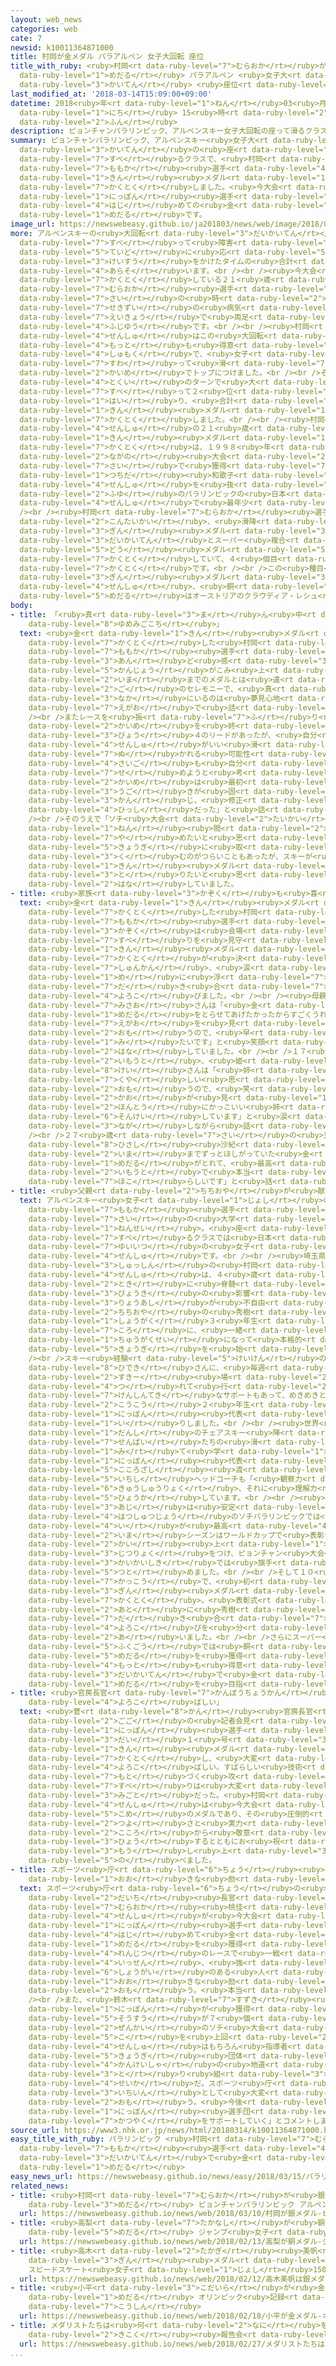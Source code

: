 ```yaml
---
layout: web_news
categories: web
cate: 7
newsid: k10011364871000
title: 村岡が金メダル パラアルペン 女子大回転 座位
title_with_ruby: <ruby>村岡<rt data-ruby-level="7">むらおか</rt></ruby>が<ruby>金<rt data-ruby-level="1">きん</rt></ruby><ruby>メダル<rt
  data-ruby-level="1">めだる</rt></ruby> パラアルペン <ruby>女子大<rt data-ruby-level="1">じょしだい</rt></ruby><ruby>回転<rt
  data-ruby-level="3">かいてん</rt></ruby> <ruby>座位<rt data-ruby-level="6">ざい</rt></ruby>
last_modified_at: '2018-03-14T15:09:00+09:00'
datetime: 2018<ruby>年<rt data-ruby-level="1">ねん</rt></ruby>03<ruby>月<rt data-ruby-level="1">がつ</rt></ruby>14<ruby>日<rt
  data-ruby-level="1">にち</rt></ruby> 15<ruby>時<rt data-ruby-level="2">じ</rt></ruby>09<ruby>分<rt
  data-ruby-level="2">ふん</rt></ruby>
description: ピョンチャンパラリンピック、アルペンスキー女子大回転の座って滑るクラスで、村岡桃佳選手が金メダルを獲得しました。今大会、日本選手で初めての金メダルです。
summary: ピョンチャンパラリンピック、アルペンスキー<ruby>女子大<rt data-ruby-level="1">じょしだい</rt></ruby><ruby>回転<rt
  data-ruby-level="3">かいてん</rt></ruby>の<ruby>座<rt data-ruby-level="7">すわ</rt></ruby>って<ruby>滑<rt
  data-ruby-level="7">すべ</rt></ruby>るクラスで、<ruby>村岡<rt data-ruby-level="7">むらおか</rt></ruby><ruby>桃佳<rt
  data-ruby-level="7">ももか</rt></ruby><ruby>選手<rt data-ruby-level="4">せんしゅ</rt></ruby>が<ruby>金<rt
  data-ruby-level="1">きん</rt></ruby><ruby>メダル<rt data-ruby-level="1">めだる</rt></ruby>を<ruby>獲得<rt
  data-ruby-level="7">かくとく</rt></ruby>しました。<ruby>今大会<rt data-ruby-level="2">こんたいかい</rt></ruby>、<ruby>日本<rt
  data-ruby-level="1">にっぽん</rt></ruby><ruby>選手<rt data-ruby-level="4">せんしゅ</rt></ruby>で<ruby>初<rt
  data-ruby-level="4">はじ</rt></ruby>めての<ruby>金<rt data-ruby-level="1">きん</rt></ruby><ruby>メダル<rt
  data-ruby-level="1">めだる</rt></ruby>です。
image_url: https://newswebeasy.github.io/ja201803/news/web/image/2018/03/14/K10011364871_1803141514_1803141514_01_02.jpg
more: アルペンスキーの<ruby>大回転<rt data-ruby-level="3">だいかいてん</rt></ruby>は、２<ruby>回<rt data-ruby-level="2">かい</rt></ruby><ruby>滑<rt
  data-ruby-level="7">すべ</rt></ruby>って<ruby>障害<rt data-ruby-level="6">しょうがい</rt></ruby>の<ruby>程度<rt
  data-ruby-level="5">ていど</rt></ruby>に<ruby>応<rt data-ruby-level="5">おう</rt></ruby>じた<ruby>係数<rt
  data-ruby-level="3">けいすう</rt></ruby>をかけたタイムの<ruby>合計<rt data-ruby-level="2">ごうけい</rt></ruby>で<ruby>争<rt
  data-ruby-level="4">あらそ</rt></ruby>います。<br /><br /><ruby>今大会<rt data-ruby-level="2">こんたいかい</rt></ruby>で３つのメダルを<ruby>獲得<rt
  data-ruby-level="7">かくとく</rt></ruby>している２１<ruby>歳<rt data-ruby-level="7">さい</rt></ruby>の<ruby>村岡<rt
  data-ruby-level="7">むらおか</rt></ruby><ruby>選手<rt data-ruby-level="4">せんしゅ</rt></ruby>は、４<ruby>歳<rt
  data-ruby-level="7">さい</rt></ruby>の<ruby>時<rt data-ruby-level="2">とき</rt></ruby>の<ruby>脊髄<rt
  data-ruby-level="7">せきずい</rt></ruby>の<ruby>病気<rt data-ruby-level="3">びょうき</rt></ruby>の<ruby>影響<rt
  data-ruby-level="7">えいきょう</rt></ruby>で<ruby>両足<rt data-ruby-level="3">りょうあし</rt></ruby>が<ruby>不自由<rt
  data-ruby-level="4">ふじゆう</rt></ruby>です。<br /><br /><ruby>村岡<rt data-ruby-level="7">むらおか</rt></ruby><ruby>選手<rt
  data-ruby-level="4">せんしゅ</rt></ruby>はこの<ruby>大回転<rt data-ruby-level="3">だいかいてん</rt></ruby>が<ruby>最<rt
  data-ruby-level="4">もっと</rt></ruby>も<ruby>得意<rt data-ruby-level="4">とくい</rt></ruby>な<ruby>種目<rt
  data-ruby-level="4">しゅもく</rt></ruby>で、<ruby>女子<rt data-ruby-level="1">じょし</rt></ruby>の<ruby>座<rt
  data-ruby-level="7">すわ</rt></ruby>って<ruby>滑<rt data-ruby-level="7">すべ</rt></ruby>るクラスでは、１<ruby>回目<rt
  data-ruby-level="2">かいめ</rt></ruby>でトップにつけました。<br /><br />そして、２<ruby>回目<rt data-ruby-level="2">かいめ</rt></ruby>も<ruby>得意<rt
  data-ruby-level="4">とくい</rt></ruby>のターンで<ruby>大<rt data-ruby-level="1">おお</rt></ruby>きなミスなく<ruby>滑<rt
  data-ruby-level="7">すべ</rt></ruby>って２<ruby>位<rt data-ruby-level="4">い</rt></ruby>に<ruby>入<rt
  data-ruby-level="1">はい</rt></ruby>り、<ruby>合計<rt data-ruby-level="2">ごうけい</rt></ruby>のタイムで<ruby>金<rt
  data-ruby-level="1">きん</rt></ruby><ruby>メダル<rt data-ruby-level="1">めだる</rt></ruby>を<ruby>獲得<rt
  data-ruby-level="7">かくとく</rt></ruby>しました。<br /><br /><ruby>村岡<rt data-ruby-level="7">むらおか</rt></ruby><ruby>選手<rt
  data-ruby-level="4">せんしゅ</rt></ruby>の２１<ruby>歳<rt data-ruby-level="7">さい</rt></ruby>での<ruby>金<rt
  data-ruby-level="1">きん</rt></ruby><ruby>メダル<rt data-ruby-level="1">めだる</rt></ruby><ruby>獲得<rt
  data-ruby-level="7">かくとく</rt></ruby>は、１９９８<ruby>年<rt data-ruby-level="1">ねん</rt></ruby>の<ruby>長野<rt
  data-ruby-level="2">ながの</rt></ruby><ruby>大会<rt data-ruby-level="2">たいかい</rt></ruby>で２３<ruby>歳<rt
  data-ruby-level="7">さい</rt></ruby>で<ruby>獲得<rt data-ruby-level="7">かくとく</rt></ruby>した<ruby>土田<rt
  data-ruby-level="1">つちだ</rt></ruby><ruby>和歌子<rt data-ruby-level="3">わかこ</rt></ruby><ruby>選手<rt
  data-ruby-level="4">せんしゅ</rt></ruby>を<ruby>抜<rt data-ruby-level="7">ぬ</rt></ruby>いて、<ruby>冬<rt
  data-ruby-level="2">ふゆ</rt></ruby>のパラリンピックの<ruby>日本<rt data-ruby-level="1">にっぽん</rt></ruby><ruby>選手<rt
  data-ruby-level="4">せんしゅ</rt></ruby>で<ruby>最年少<rt data-ruby-level="4">さいねんしょう</rt></ruby>となります。<br
  /><br /><ruby>村岡<rt data-ruby-level="7">むらおか</rt></ruby><ruby>選手<rt data-ruby-level="4">せんしゅ</rt></ruby>は<ruby>今大会<rt
  data-ruby-level="2">こんたいかい</rt></ruby>、<ruby>滑降<rt data-ruby-level="7">かっこう</rt></ruby>で<ruby>銀<rt
  data-ruby-level="3">ぎん</rt></ruby><ruby>メダル<rt data-ruby-level="3">めだる</rt></ruby>、スーパー<ruby>大回転<rt
  data-ruby-level="3">だいかいてん</rt></ruby>とスーパー<ruby>複合<rt data-ruby-level="5">ふくごう</rt></ruby>で<ruby>銅<rt
  data-ruby-level="5">どう</rt></ruby><ruby>メダル<rt data-ruby-level="5">めだる</rt></ruby>を<ruby>獲得<rt
  data-ruby-level="7">かくとく</rt></ruby>していて、４<ruby>個目<rt data-ruby-level="5">こめ</rt></ruby>のメダル<ruby>獲得<rt
  data-ruby-level="7">かくとく</rt></ruby>です。<br /><br />この<ruby>種目<rt data-ruby-level="4">しゅもく</rt></ruby>で<ruby>銀<rt
  data-ruby-level="3">ぎん</rt></ruby><ruby>メダル<rt data-ruby-level="3">めだる</rt></ruby>はオランダのリンダ・ファン・イムペレン<ruby>選手<rt
  data-ruby-level="4">せんしゅ</rt></ruby>、<ruby>銅<rt data-ruby-level="5">どう</rt></ruby><ruby>メダル<rt
  data-ruby-level="5">めだる</rt></ruby>はオーストリアのクラウディア・レシュ<ruby>選手<rt data-ruby-level="4">せんしゅ</rt></ruby>でした。
body:
- title: 「<ruby>真<rt data-ruby-level="3">ま</rt></ruby>ん<ruby>中<rt data-ruby-level="3">なか</rt></ruby>にいるのは<ruby>夢見心地<rt
    data-ruby-level="8">ゆめみごこち</rt></ruby>」
  text: <ruby>金<rt data-ruby-level="1">きん</rt></ruby><ruby>メダル<rt data-ruby-level="1">めだる</rt></ruby>を<ruby>獲得<rt
    data-ruby-level="7">かくとく</rt></ruby>した<ruby>村岡<rt data-ruby-level="7">むらおか</rt></ruby><ruby>桃佳<rt
    data-ruby-level="7">ももか</rt></ruby><ruby>選手<rt data-ruby-level="4">せんしゅ</rt></ruby>は「『よかった』という<ruby>安<rt
    data-ruby-level="3">あん</rt></ruby>ど<ruby>感<rt data-ruby-level="3">かん</rt></ruby>と、うれしさなどいろいろな<ruby>感情<rt
    data-ruby-level="5">かんじょう</rt></ruby>がこみ<ruby>上<rt data-ruby-level="1">あ</rt></ruby>げている。<ruby>今<rt
    data-ruby-level="2">いま</rt></ruby>までのメダルとは<ruby>違<rt data-ruby-level="7">ちが</rt></ruby>い、レース<ruby>後<rt
    data-ruby-level="2">ご</rt></ruby>のセレモニーで、<ruby>真<rt data-ruby-level="3">ま</rt></ruby>ん<ruby>中<rt
    data-ruby-level="3">なか</rt></ruby>にいるのは<ruby>夢見心地<rt data-ruby-level="8">ゆめみごこち</rt></ruby>だった」と<ruby>笑顔<rt
    data-ruby-level="7">えがお</rt></ruby>で<ruby>話<rt data-ruby-level="2">はな</rt></ruby>していました。<br
    /><br />またレースを<ruby>振<rt data-ruby-level="7">ふ</rt></ruby>り<ruby>返<rt data-ruby-level="7">かえ</rt></ruby>り、「１<ruby>回目<rt
    data-ruby-level="2">かいめ</rt></ruby>を<ruby>終<rt data-ruby-level="3">お</rt></ruby>えて１<ruby>秒<rt
    data-ruby-level="3">びょう</rt></ruby>４のリードがあったが、<ruby>自分<rt data-ruby-level="2">じぶん</rt></ruby>のミスやほかの<ruby>選手<rt
    data-ruby-level="4">せんしゅ</rt></ruby>がいい<ruby>滑<rt data-ruby-level="7">すべ</rt></ruby>りをすれば、<ruby>抜<rt
    data-ruby-level="7">ぬ</rt></ruby>かれる<ruby>可能性<rt data-ruby-level="5">かのうせい</rt></ruby>もあった。それならば、<ruby>最後<rt
    data-ruby-level="4">さいご</rt></ruby>も<ruby>自分<rt data-ruby-level="2">じぶん</rt></ruby>らしく<ruby>攻<rt
    data-ruby-level="7">せ</rt></ruby>めようと<ruby>考<rt data-ruby-level="2">かんが</rt></ruby>えていた。ただ、２<ruby>回目<rt
    data-ruby-level="2">かいめ</rt></ruby>は<ruby>最初<rt data-ruby-level="4">さいしょ</rt></ruby>のターンで<ruby>動<rt
    data-ruby-level="3">うご</rt></ruby>きが<ruby>固<rt data-ruby-level="4">かた</rt></ruby>いと<ruby>感<rt
    data-ruby-level="3">かん</rt></ruby>じ、<ruby>修正<rt data-ruby-level="5">しゅうせい</rt></ruby>に<ruby>必死<rt
    data-ruby-level="4">ひっし</rt></ruby>だった」と<ruby>話<rt data-ruby-level="2">はな</rt></ruby>していました。<br
    /><br />そのうえで「ソチ<ruby>大会<rt data-ruby-level="2">たいかい</rt></ruby>からの４<ruby>年<rt
    data-ruby-level="1">ねん</rt></ruby><ruby>間<rt data-ruby-level="2">かん</rt></ruby>で、スキーを<ruby>辞<rt
    data-ruby-level="7">や</rt></ruby>めたいと<ruby>思<rt data-ruby-level="2">おも</rt></ruby>ったことや<ruby>競技<rt
    data-ruby-level="5">きょうぎ</rt></ruby>に<ruby>取<rt data-ruby-level="3">と</rt></ruby>り<ruby>組<rt
    data-ruby-level="3">く</rt></ruby>むのがつらいこともあったが、スキーが<ruby>好<rt data-ruby-level="4">す</rt></ruby>きで、<ruby>金<rt
    data-ruby-level="1">きん</rt></ruby><ruby>メダル<rt data-ruby-level="1">めだる</rt></ruby>を<ruby>取<rt
    data-ruby-level="3">と</rt></ruby>りたいと<ruby>思<rt data-ruby-level="2">おも</rt></ruby>ってやってきて、それがかなえられてとてもうれしい」と<ruby>話<rt
    data-ruby-level="2">はな</rt></ruby>していました。
- title: <ruby>家族<rt data-ruby-level="3">かぞく</rt></ruby>も<ruby>喜<rt data-ruby-level="4">よろこ</rt></ruby>ぶ
  text: <ruby>金<rt data-ruby-level="1">きん</rt></ruby><ruby>メダル<rt data-ruby-level="1">めだる</rt></ruby>を<ruby>獲得<rt
    data-ruby-level="7">かくとく</rt></ruby>した<ruby>村岡<rt data-ruby-level="7">むらおか</rt></ruby><ruby>桃佳<rt
    data-ruby-level="7">ももか</rt></ruby><ruby>選手<rt data-ruby-level="4">せんしゅ</rt></ruby>の<ruby>家族<rt
    data-ruby-level="3">かぞく</rt></ruby>は<ruby>会場<rt data-ruby-level="2">かいじょう</rt></ruby>で<ruby>滑<rt
    data-ruby-level="7">すべ</rt></ruby>りを<ruby>見守<rt data-ruby-level="3">みまも</rt></ruby>り、<ruby>金<rt
    data-ruby-level="1">きん</rt></ruby><ruby>メダル<rt data-ruby-level="1">めだる</rt></ruby><ruby>獲得<rt
    data-ruby-level="7">かくとく</rt></ruby>が<ruby>決<rt data-ruby-level="3">き</rt></ruby>まった<ruby>瞬間<rt
    data-ruby-level="7">しゅんかん</rt></ruby>、<ruby>涙<rt data-ruby-level="7">なみだ</rt></ruby>を<ruby>目<rt
    data-ruby-level="1">め</rt></ruby>に<ruby>浮<rt data-ruby-level="7">う</rt></ruby>かべながら<ruby>抱<rt
    data-ruby-level="7">だ</rt></ruby>き<ruby>合<rt data-ruby-level="7">あ</rt></ruby>って<ruby>喜<rt
    data-ruby-level="4">よろこ</rt></ruby>びました。<br /><br /><ruby>母親<rt data-ruby-level="2">ははおや</rt></ruby>の<ruby>操<rt
    data-ruby-level="7">みさお</rt></ruby>さんは「<ruby>金<rt data-ruby-level="1">きん</rt></ruby><ruby>メダル<rt
    data-ruby-level="1">めだる</rt></ruby>をとらせてあげたかったからすごくうれしいです。<ruby>本人<rt data-ruby-level="1">ほんにん</rt></ruby>がいい<ruby>笑顔<rt
    data-ruby-level="7">えがお</rt></ruby>を<ruby>見<rt data-ruby-level="1">み</rt></ruby>せてくれると<ruby>思<rt
    data-ruby-level="2">おも</rt></ruby>うので、<ruby>早<rt data-ruby-level="1">はや</rt></ruby>く<ruby>見<rt
    data-ruby-level="1">み</rt></ruby>たいです」と<ruby>笑顔<rt data-ruby-level="7">えがお</rt></ruby>で<ruby>話<rt
    data-ruby-level="2">はな</rt></ruby>していました。<br /><br />１７<ruby>歳<rt data-ruby-level="7">さい</rt></ruby>の<ruby>妹<rt
    data-ruby-level="2">いもうと</rt></ruby>、<ruby>姫<rt data-ruby-level="7">ひめ</rt></ruby><ruby>佳<rt
    data-ruby-level="8">けい</rt></ruby>さんは「<ruby>姉<rt data-ruby-level="2">あね</rt></ruby>は、きのうまで<ruby>悔<rt
    data-ruby-level="7">くや</rt></ruby>しい<ruby>思<rt data-ruby-level="2">おも</rt></ruby>いをしていたと<ruby>思<rt
    data-ruby-level="2">おも</rt></ruby>うので、<ruby>笑<rt data-ruby-level="4">わら</rt></ruby>った<ruby>顔<rt
    data-ruby-level="2">かお</rt></ruby>が<ruby>見<rt data-ruby-level="1">み</rt></ruby>られてよかったです。<ruby>本当<rt
    data-ruby-level="2">ほんとう</rt></ruby>にかっこいい<ruby>姉<rt data-ruby-level="2">あね</rt></ruby>で<ruby>尊敬<rt
    data-ruby-level="6">そんけい</rt></ruby>しています」と<ruby>涙<rt data-ruby-level="7">なみだ</rt></ruby>を<ruby>流<rt
    data-ruby-level="3">なが</rt></ruby>しながら<ruby>話<rt data-ruby-level="2">はな</rt></ruby>していました。<br
    /><br />２７<ruby>歳<rt data-ruby-level="7">さい</rt></ruby>の<ruby>兄<rt data-ruby-level="2">あに</rt></ruby>、<ruby>弥<rt
    data-ruby-level="8">ひさし</rt></ruby><ruby>沙紀<rt data-ruby-level="7">さき</rt></ruby>さんは「<ruby>今<rt
    data-ruby-level="2">いま</rt></ruby>までずっとほしがっていた<ruby>金<rt data-ruby-level="1">きん</rt></ruby><ruby>メダル<rt
    data-ruby-level="1">めだる</rt></ruby>がとれて、<ruby>最高<rt data-ruby-level="4">さいこう</rt></ruby>の<ruby>妹<rt
    data-ruby-level="2">いもうと</rt></ruby>で<ruby>本当<rt data-ruby-level="2">ほんとう</rt></ruby>に<ruby>誇<rt
    data-ruby-level="7">ほこ</rt></ruby>らしいです」と<ruby>話<rt data-ruby-level="2">はな</rt></ruby>していました。
- title: <ruby>父親<rt data-ruby-level="2">ちちおや</rt></ruby>が<ruby>献身的<rt data-ruby-level="7">けんしんてき</rt></ruby>サポート
  text: アルペンスキー<ruby>女子<rt data-ruby-level="1">じょし</rt></ruby>の<ruby>村岡<rt data-ruby-level="7">むらおか</rt></ruby><ruby>桃佳<rt
    data-ruby-level="7">ももか</rt></ruby><ruby>選手<rt data-ruby-level="4">せんしゅ</rt></ruby>は２１<ruby>歳<rt
    data-ruby-level="7">さい</rt></ruby>の<ruby>大学<rt data-ruby-level="1">だいがく</rt></ruby>３<ruby>年生<rt
    data-ruby-level="1">ねんせい</rt></ruby>。<ruby>座<rt data-ruby-level="7">すわ</rt></ruby>って<ruby>滑<rt
    data-ruby-level="7">すべ</rt></ruby>るクラスでは<ruby>日本<rt data-ruby-level="1">にっぽん</rt></ruby><ruby>唯一<rt
    data-ruby-level="7">ゆいいつ</rt></ruby>の<ruby>女子<rt data-ruby-level="1">じょし</rt></ruby><ruby>選手<rt
    data-ruby-level="4">せんしゅ</rt></ruby>です。<br /><br /><ruby>埼玉県<rt data-ruby-level="7">さいたまけん</rt></ruby><ruby>出身<rt
    data-ruby-level="3">しゅっしん</rt></ruby>の<ruby>村岡<rt data-ruby-level="7">むらおか</rt></ruby><ruby>選手<rt
    data-ruby-level="4">せんしゅ</rt></ruby>は、４<ruby>歳<rt data-ruby-level="7">さい</rt></ruby>の<ruby>時<rt
    data-ruby-level="2">とき</rt></ruby>に<ruby>脊髄<rt data-ruby-level="7">せきずい</rt></ruby>の<ruby>病気<rt
    data-ruby-level="3">びょうき</rt></ruby>の<ruby>影響<rt data-ruby-level="7">えいきょう</rt></ruby>で<ruby>両足<rt
    data-ruby-level="3">りょうあし</rt></ruby>が<ruby>不自由<rt data-ruby-level="4">ふじゆう</rt></ruby>になりました。<ruby>父親<rt
    data-ruby-level="2">ちちおや</rt></ruby>の<ruby>秀樹<rt data-ruby-level="8">ひでき</rt></ruby>さんと<ruby>小学<rt
    data-ruby-level="1">しょうがく</rt></ruby>３<ruby>年生<rt data-ruby-level="1">ねんせい</rt></ruby>の<ruby>頃<rt
    data-ruby-level="7">ころ</rt></ruby>に、<ruby>一緒<rt data-ruby-level="7">いっしょ</rt></ruby>にスキーをするようになり、<ruby>中学生<rt
    data-ruby-level="1">ちゅうがくせい</rt></ruby>になって<ruby>本格的<rt data-ruby-level="5">ほんかくてき</rt></ruby>に<ruby>競技<rt
    data-ruby-level="5">きょうぎ</rt></ruby>を<ruby>始<rt data-ruby-level="3">はじ</rt></ruby>めました。<br
    /><br />スキー<ruby>経験<rt data-ruby-level="5">けいけん</rt></ruby>のほとんどなかった<ruby>秀樹<rt
    data-ruby-level="8">ひでき</rt></ruby>さんに、<ruby>毎週<rt data-ruby-level="2">まいしゅう</rt></ruby>のように<ruby>スキー<rt
    data-ruby-level="2">すきー</rt></ruby><ruby>場<rt data-ruby-level="2">じょう</rt></ruby>に<ruby>連<rt
    data-ruby-level="4">つ</rt></ruby>れて<ruby>行<rt data-ruby-level="2">い</rt></ruby>ってもらうなど<ruby>献身的<rt
    data-ruby-level="7">けんしんてき</rt></ruby>なサポートもあって、めきめきと<ruby>上達<rt data-ruby-level="4">じょうたつ</rt></ruby>し<ruby>高校<rt
    data-ruby-level="2">こうこう</rt></ruby>２<ruby>年生<rt data-ruby-level="1">ねんせい</rt></ruby>で<ruby>日本<rt
    data-ruby-level="1">にっぽん</rt></ruby><ruby>代表<rt data-ruby-level="3">だいひょう</rt></ruby><ruby>入<rt
    data-ruby-level="1">い</rt></ruby>りしました。<br /><br /><ruby>世界<rt data-ruby-level="3">せかい</rt></ruby>トップレベルの<ruby>男子<rt
    data-ruby-level="1">だんし</rt></ruby>のチェアスキー<ruby>陣<rt data-ruby-level="7">じん</rt></ruby>の<ruby>先輩<rt
    data-ruby-level="7">せんぱい</rt></ruby>たちの<ruby>滑<rt data-ruby-level="7">すべ</rt></ruby>りを<ruby>見<rt
    data-ruby-level="1">み</rt></ruby>て<ruby>学<rt data-ruby-level="1">まな</rt></ruby>び、<ruby>日本<rt
    data-ruby-level="1">にっぽん</rt></ruby><ruby>代表<rt data-ruby-level="3">だいひょう</rt></ruby>の<ruby>志<rt
    data-ruby-level="5">こころざし</rt></ruby><ruby>渡<rt data-ruby-level="7">わたり</rt></ruby><ruby>一志<rt
    data-ruby-level="5">いちし</rt></ruby>ヘッドコーチも「<ruby>観察力<rt data-ruby-level="4">かんさつりょく</rt></ruby>と<ruby>吸収力<rt
    data-ruby-level="6">きゅうしゅうりょく</rt></ruby>、それに<ruby>理解力<rt data-ruby-level="5">りかいりょく</rt></ruby>がある」と<ruby>評価<rt
    data-ruby-level="5">ひょうか</rt></ruby>しています。<br /><br /><ruby>持<rt data-ruby-level="3">も</rt></ruby>ち<ruby>味<rt
    data-ruby-level="3">あじ</rt></ruby>は<ruby>安定<rt data-ruby-level="3">あんてい</rt></ruby>したターンで<ruby>初出場<rt
    data-ruby-level="4">はつしゅつじょう</rt></ruby>のソチパラリンピックでは<ruby>大回転<rt data-ruby-level="3">だいかいてん</rt></ruby>の５<ruby>位<rt
    data-ruby-level="4">い</rt></ruby>が<ruby>最高<rt data-ruby-level="4">さいこう</rt></ruby>でしたが、<ruby>今<rt
    data-ruby-level="2">いま</rt></ruby>シーズンはワールドカップで<ruby>表彰台<rt data-ruby-level="7">ひょうしょうだい</rt></ruby>に５<ruby>回<rt
    data-ruby-level="2">かい</rt></ruby><ruby>上<rt data-ruby-level="1">あ</rt></ruby>がるなど<ruby>実力<rt
    data-ruby-level="3">じつりょく</rt></ruby>をつけ、ピョンチャン<ruby>大会<rt data-ruby-level="2">たいかい</rt></ruby>の<ruby>開会式<rt
    data-ruby-level="3">かいかいしき</rt></ruby>では<ruby>旗手<rt data-ruby-level="4">きしゅ</rt></ruby>を<ruby>務<rt
    data-ruby-level="5">つと</rt></ruby>めました。<br /><br />そして１０<ruby>日<rt data-ruby-level="1">にち</rt></ruby>の<ruby>滑降<rt
    data-ruby-level="7">かっこう</rt></ruby>で、<ruby>初<rt data-ruby-level="4">はじ</rt></ruby>めてのメダルとなる<ruby>銀<rt
    data-ruby-level="3">ぎん</rt></ruby><ruby>メダル<rt data-ruby-level="3">めだる</rt></ruby>を<ruby>獲得<rt
    data-ruby-level="7">かくとく</rt></ruby>。<ruby>表彰式<rt data-ruby-level="7">ひょうしょうしき</rt></ruby>の<ruby>後<rt
    data-ruby-level="2">あと</rt></ruby>に<ruby>秀樹<rt data-ruby-level="8">ひでき</rt></ruby>さんにメダルをかけて<ruby>抱<rt
    data-ruby-level="7">だ</rt></ruby>き<ruby>合<rt data-ruby-level="7">あ</rt></ruby>い、<ruby>喜<rt
    data-ruby-level="4">よろこ</rt></ruby>びを<ruby>分<rt data-ruby-level="2">わ</rt></ruby>かち<ruby>合<rt
    data-ruby-level="2">あ</rt></ruby>いました。<br /><br />さらにスーパー<ruby>大回転<rt data-ruby-level="3">だいかいてん</rt></ruby>とスーパー<ruby>複合<rt
    data-ruby-level="5">ふくごう</rt></ruby>では<ruby>銅<rt data-ruby-level="5">どう</rt></ruby><ruby>メダル<rt
    data-ruby-level="5">めだる</rt></ruby>を<ruby>獲得<rt data-ruby-level="7">かくとく</rt></ruby>。<ruby>最<rt
    data-ruby-level="4">もっと</rt></ruby>も<ruby>得意<rt data-ruby-level="4">とくい</rt></ruby>とする<ruby>大回転<rt
    data-ruby-level="3">だいかいてん</rt></ruby>で<ruby>金<rt data-ruby-level="1">きん</rt></ruby><ruby>メダル<rt
    data-ruby-level="1">めだる</rt></ruby>を<ruby>目指<rt data-ruby-level="3">めざ</rt></ruby>していました。
- title: <ruby>官房長官<rt data-ruby-level="7">かんぼうちょうかん</rt></ruby>「<ruby>大変<rt data-ruby-level="4">たいへん</rt></ruby><ruby>喜<rt
    data-ruby-level="4">よろこ</rt></ruby>ばしい」
  text: <ruby>菅<rt data-ruby-level="8">かん</rt></ruby><ruby>官房長官<rt data-ruby-level="7">かんぼうちょうかん</rt></ruby>は<ruby>午後<rt
    data-ruby-level="2">ごご</rt></ruby>の<ruby>記者会見<rt data-ruby-level="3">きしゃかいけん</rt></ruby>で「ピョンチャンパラリンピックの<ruby>日本<rt
    data-ruby-level="1">にっぽん</rt></ruby><ruby>選手<rt data-ruby-level="4">せんしゅ</rt></ruby><ruby>第<rt
    data-ruby-level="3">だい</rt></ruby>１<ruby>号<rt data-ruby-level="3">ごう</rt></ruby>となる<ruby>金<rt
    data-ruby-level="1">きん</rt></ruby><ruby>メダル<rt data-ruby-level="1">めだる</rt></ruby>を<ruby>獲得<rt
    data-ruby-level="7">かくとく</rt></ruby>し、<ruby>大変<rt data-ruby-level="4">たいへん</rt></ruby><ruby>喜<rt
    data-ruby-level="4">よろこ</rt></ruby>ばしい。すばらしい<ruby>技術<rt data-ruby-level="5">ぎじゅつ</rt></ruby>に<ruby>基<rt
    data-ruby-level="7">もと</rt></ruby>づく<ruby>攻<rt data-ruby-level="7">せ</rt></ruby>めの<ruby>滑<rt
    data-ruby-level="7">すべ</rt></ruby>りは<ruby>大変<rt data-ruby-level="4">たいへん</rt></ruby><ruby>見事<rt
    data-ruby-level="3">みごと</rt></ruby>だった。<ruby>村岡<rt data-ruby-level="7">むらおか</rt></ruby><ruby>選手<rt
    data-ruby-level="4">せんしゅ</rt></ruby>は<ruby>今大会<rt data-ruby-level="2">こんたいかい</rt></ruby>４<ruby>個目<rt
    data-ruby-level="5">こめ</rt></ruby>のメダルであり、その<ruby>圧倒的<rt data-ruby-level="7">あっとうてき</rt></ruby>な<ruby>強<rt
    data-ruby-level="2">つよ</rt></ruby>さと<ruby>実力<rt data-ruby-level="3">じつりょく</rt></ruby>に<ruby>心<rt
    data-ruby-level="2">こころ</rt></ruby>から<ruby>敬意<rt data-ruby-level="6">けいい</rt></ruby>を<ruby>表<rt
    data-ruby-level="3">ひょう</rt></ruby>するとともにお<ruby>祝<rt data-ruby-level="4">いわ</rt></ruby>い<ruby>申<rt
    data-ruby-level="3">もう</rt></ruby>し<ruby>上<rt data-ruby-level="3">あ</rt></ruby>げたい」と<ruby>述<rt
    data-ruby-level="5">の</rt></ruby>べました。
- title: スポーツ<ruby>庁<rt data-ruby-level="6">ちょう</rt></ruby><ruby>長官<rt data-ruby-level="4">ちょうかん</rt></ruby>「<ruby>大<rt
    data-ruby-level="1">おお</rt></ruby>きな<ruby>励<rt data-ruby-level="7">はげ</rt></ruby>みに」
  text: スポーツ<ruby>庁<rt data-ruby-level="6">ちょう</rt></ruby>の<ruby>鈴木<rt data-ruby-level="7">すずき</rt></ruby><ruby>大地<rt
    data-ruby-level="2">だいち</rt></ruby><ruby>長官<rt data-ruby-level="4">ちょうかん</rt></ruby>はピョンチャンパラリンピックのアルペンスキーで、<ruby>村岡<rt
    data-ruby-level="7">むらおか</rt></ruby><ruby>桃佳<rt data-ruby-level="7">ももか</rt></ruby><ruby>選手<rt
    data-ruby-level="4">せんしゅ</rt></ruby>が<ruby>今大会<rt data-ruby-level="2">こんたいかい</rt></ruby>、<ruby>日本<rt
    data-ruby-level="1">にっぽん</rt></ruby><ruby>選手<rt data-ruby-level="4">せんしゅ</rt></ruby>で<ruby>初<rt
    data-ruby-level="4">はじ</rt></ruby>めて<ruby>金<rt data-ruby-level="1">きん</rt></ruby><ruby>メダル<rt
    data-ruby-level="1">めだる</rt></ruby>を<ruby>獲得<rt data-ruby-level="7">かくとく</rt></ruby>したことについて、「おめでとうございます。<ruby>連日<rt
    data-ruby-level="4">れんじつ</rt></ruby>のレースで<ruby>一戦<rt data-ruby-level="4">いっせん</rt></ruby><ruby>一戦<rt
    data-ruby-level="4">いっせん</rt></ruby>、<ruby>強<rt data-ruby-level="2">つよ</rt></ruby>くなっていった。<ruby>障害<rt
    data-ruby-level="6">しょうがい</rt></ruby>のある<ruby>人<rt data-ruby-level="1">ひと</rt></ruby>たちの<ruby>大<rt
    data-ruby-level="1">おお</rt></ruby>きな<ruby>励<rt data-ruby-level="7">はげ</rt></ruby>みになったと<ruby>思<rt
    data-ruby-level="2">おも</rt></ruby>う。<ruby>本当<rt data-ruby-level="2">ほんとう</rt></ruby>におめでとう」とコメントしました。<br
    /><br />また、<ruby>鈴木<rt data-ruby-level="7">すずき</rt></ruby><ruby>長官<rt data-ruby-level="4">ちょうかん</rt></ruby>は<ruby>日本<rt
    data-ruby-level="1">にっぽん</rt></ruby>が<ruby>獲得<rt data-ruby-level="7">かくとく</rt></ruby>したメダルの<ruby>総数<rt
    data-ruby-level="5">そうすう</rt></ruby>が７<ruby>個<rt data-ruby-level="5">こ</rt></ruby>になり、<ruby>前回<rt
    data-ruby-level="2">ぜんかい</rt></ruby>のソチ<ruby>大会<rt data-ruby-level="2">たいかい</rt></ruby>の６<ruby>個<rt
    data-ruby-level="5">こ</rt></ruby>を<ruby>上回<rt data-ruby-level="2">うわまわ</rt></ruby>ったことについて、「<ruby>選手<rt
    data-ruby-level="4">せんしゅ</rt></ruby>はもちろん<ruby>指導者<rt data-ruby-level="5">しどうしゃ</rt></ruby>、<ruby>競技<rt
    data-ruby-level="5">きょうぎ</rt></ruby><ruby>団体<rt data-ruby-level="5">だんたい</rt></ruby>、<ruby>関係者<rt
    data-ruby-level="4">かんけいしゃ</rt></ruby>の<ruby>地道<rt data-ruby-level="2">じみち</rt></ruby>な<ruby>取<rt
    data-ruby-level="3">と</rt></ruby>り<ruby>組<rt data-ruby-level="3">く</rt></ruby>みの<ruby>成果<rt
    data-ruby-level="4">せいか</rt></ruby>だ。スポーツ<ruby>庁<rt data-ruby-level="6">ちょう</rt></ruby>もチームジャパンの<ruby>一員<rt
    data-ruby-level="3">いちいん</rt></ruby>として<ruby>大変<rt data-ruby-level="4">たいへん</rt></ruby>うれしく<ruby>思<rt
    data-ruby-level="2">おも</rt></ruby>う。<ruby>今後<rt data-ruby-level="2">こんご</rt></ruby>も<ruby>日本<rt
    data-ruby-level="1">にっぽん</rt></ruby><ruby>選手団<rt data-ruby-level="5">せんしゅだん</rt></ruby>の<ruby>活躍<rt
    data-ruby-level="7">かつやく</rt></ruby>をサポートしていく」とコメントしました。
source_url: https://www3.nhk.or.jp/news/html/20180314/k10011364871000.html
easy_title_with_ruby: パラリンピック <ruby>村岡<rt data-ruby-level="7">むらおか</rt></ruby><ruby>桃佳<rt
  data-ruby-level="7">ももか</rt></ruby><ruby>選手<rt data-ruby-level="4">せんしゅ</rt></ruby>がスキーの<ruby>大回転<rt
  data-ruby-level="3">だいかいてん</rt></ruby>で<ruby>金<rt data-ruby-level="1">きん</rt></ruby><ruby>メダル<rt
  data-ruby-level="1">めだる</rt></ruby>
easy_news_url: https://newswebeasy.github.io/news/easy/2018/03/15/パラリンピック-村岡桃佳選手がスキーの大回転で金メダル
related_news:
- title: <ruby>村岡<rt data-ruby-level="7">むらおか</rt></ruby>が<ruby>銀<rt data-ruby-level="3">ぎん</rt></ruby><ruby>メダル<rt
    data-ruby-level="3">めだる</rt></ruby> ピョンチャンパラリンピック アルペン <ruby>滑降<rt data-ruby-level="7">かっこう</rt></ruby>
  url: https://newswebeasy.github.io/news/web/2018/03/10/村岡が銀メダル-ピョンチャンパラリンピック-アルペン-滑降
- title: <ruby>高梨<rt data-ruby-level="7">たかなし</rt></ruby>が<ruby>銅<rt data-ruby-level="5">どう</rt></ruby><ruby>メダル<rt
    data-ruby-level="5">めだる</rt></ruby> ジャンプ<ruby>女子<rt data-ruby-level="1">じょし</rt></ruby>
  url: https://newswebeasy.github.io/news/web/2018/02/13/高梨が銅メダル-ジャンプ女子
- title: <ruby>高木<rt data-ruby-level="2">たかぎ</rt></ruby><ruby>美帆<rt data-ruby-level="8">みほ</rt></ruby>は<ruby>銀<rt
    data-ruby-level="3">ぎん</rt></ruby><ruby>メダル<rt data-ruby-level="3">めだる</rt></ruby>
    スピードスケート<ruby>女子<rt data-ruby-level="1">じょし</rt></ruby>1500m
  url: https://newswebeasy.github.io/news/web/2018/02/12/高木美帆は銀メダル-スピードスケート女子1500m
- title: <ruby>小平<rt data-ruby-level="3">こだいら</rt></ruby>が<ruby>金<rt data-ruby-level="1">きん</rt></ruby><ruby>メダル<rt
    data-ruby-level="1">めだる</rt></ruby> オリンピック<ruby>記録<rt data-ruby-level="4">きろく</rt></ruby>も<ruby>更新<rt
    data-ruby-level="7">こうしん</rt></ruby>
  url: https://newswebeasy.github.io/news/web/2018/02/18/小平が金メダル-オリンピック記録も更新
- title: メダリストたちは<ruby>何<rt data-ruby-level="2">なに</rt></ruby>を<ruby>語<rt data-ruby-level="2">かた</rt></ruby>る？<ruby>帰国<rt
    data-ruby-level="2">きこく</rt></ruby><ruby>報告会<rt data-ruby-level="5">ほうこくかい</rt></ruby>
  url: https://newswebeasy.github.io/news/web/2018/02/27/メダリストたちは何を語る帰国報告会
...
```


